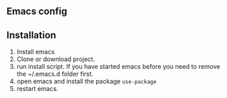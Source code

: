 Emacs config
-------

## Installation
1. Install emacs
2. Clone or download project.
3. run install script. If you have started emacs before you need to remove the ~/.emacs.d folder first.
4. open emacs and install the package `use-package`
5. restart emacs.
